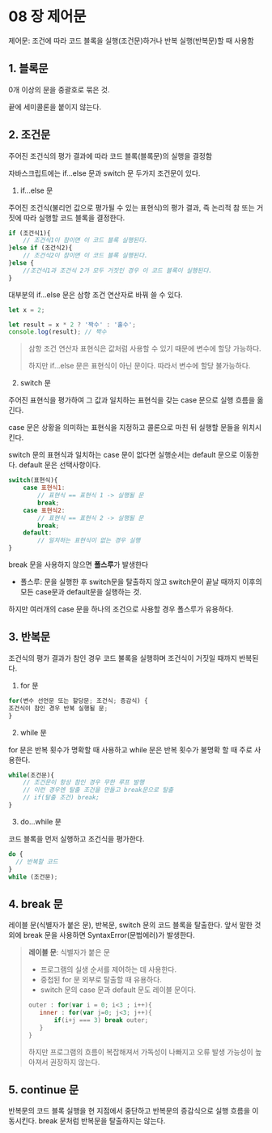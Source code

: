 # 08 장 제어문

제어문: 조건에 따라 코드 블록을 실행(조건문)하거나 반복 실행(반복문)할 때 사용함

## 1. 블록문

0개 이상의 문을 중괄호로 묶은 것.

끝에 세미콜론을 붙이지 않는다.

## 2. 조건문

주어진 조건식의 평가 결과에 따라 코드 블록(블록문)의 실행을 결정함

자바스크립트에는 if...else 문과 switch 문 두가지 조건문이 있다.

1. if...else 문

주어진 조건식(불리언 값으로 평가될 수 있는 표현식)의 평가 결과, 즉 논리적 참 또는 거짓에 따라 실행할 코드 블록을 결정한다.

```javascript
if (조건식1){
    // 조건식1이 참이면 이 코드 블록 실행된다.
}else if (조건식2){
    // 조건식2이 참이면 이 코드 블록 실행된다.
}else {
    //조건식1과 조건식 2가 모두 거짓인 경우 이 코드 블록이 실행된다.
}
```

대부분의 if...else 문은 삼항 조건 연산자로 바꿔 쓸 수 있다.

```javascript 
let x = 2;

let result = x * 2 ? '짝수' : '홀수';
console.log(result); // 짝수
```

> 삼항 조건 연산자 표현식은 값처럼 사용할 수 있기 때문에 변수에 할당 가능하다. 
> 
> 하지만 if...else 문은 표현식이 아닌 문이다. 따라서 변수에 할당 불가능하다.

2. switch 문

주어진 표현식을 평가하여 그 값과 일치하는 표현식을 갖는 case 문으로 실행 흐름을 옮긴다.

case 문은 상황을 의미하는 표현식을 지정하고 콜론으로 마친 뒤 실행할 문들을 위치시킨다.

switch 문의 표현식과 일치하는 case 문이 없다면 실행순서는 default 문으로 이동한다. default 문은 선택사항이다.

```javascript 
switch(표현식){
    case 표현식1:
        // 표현식 == 표현식 1 -> 실행될 문
        break;
    case 표현식2:
        // 표현식 == 표현식 2 -> 실행될 문
        break;
    default:
        // 일치하는 표현식이 없는 경우 실행
}
```

break 문을 사용하지 않으면 **폴스루**가 발생한다
- 폴스루: 문을 실행한 후 switch문을 탈출하지 않고 switch문이 끝날 때까지 이후의 모든 case문과 default문을 실행하는 것.

하지만 여러개의 case 문을 하나의 조건으로 사용할 경우 폴스루가 유용하다.

## 3. 반복문

조건식의 평가 결과가 참인 경우 코드 불록을 실행하며 조건식이 거짓일 때까지 반복된다.

1. for 문

```javascript
for(변수 선언문 또는 할당문; 조건식; 증감식) {
조건식이 참인 경우 반복 실행될 문;
}
```

2. while 문

for 문은 반복 횟수가 명확할 때 사용하고 while 문은 반복 횟수가 불명확 할 때 주로 사용한다.

```javascript
while(조건문){
    // 조건문이 항상 참인 경우 무한 루프 발행
    // 이런 경우엔 탈출 조건을 만들고 break문으로 탈출
    // if(탈출 조건) break;
}
```

3. do...while 문

코드 블록을 먼저 실행하고 조건식을 평가한다. 

```javascript
do {
  // 반복할 코드
}
while (조건문);
```

## 4. break 문

레이블 문(식별자가 붙은 문), 반복문, switch 문의 코드 블록을 탈출한다. 앞서 말한 것 외에 break 문을 사용하면 SyntaxError(문법에러)가 발생한다.

> **레이블 문**: 식별자가 붙은 문
>
> - 프로그램의 실생 순서를 제어하는 데 사용한다.
> - 중첩된 for 문 외부로 탈출할 때 유용하다. 
> - switch 문의 case 문과 default 문도 레이블 문이다.
> 
> ```javascript
> outer : for(var i = 0; i<3 ; i++){
>    inner : for(var j=0; j<3; j++){
>        if(i+j === 3) break outer; 
>    }
> }
> 
> ```
> 하지만 프로그램의 흐름이 복잡해져서 가독성이 나빠지고 오류 발생 가능성이 높아져서 권장하지 않는다.

## 5. continue 문

반복문의 코드 블록 실행을 현 지점에서 중단하고 반복문의 증감식으로 실행 흐름을 이동시킨다. break 문처럼 반복문을 탈출하지는 않는다.
